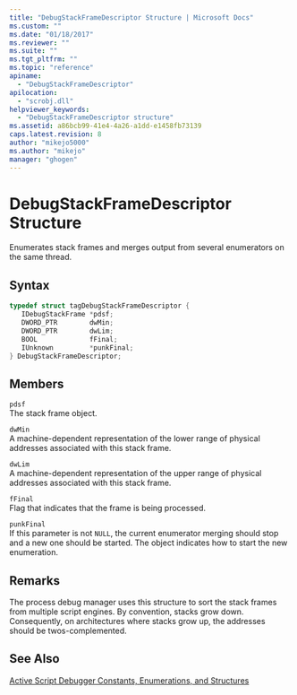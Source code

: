 ```yaml
---
title: "DebugStackFrameDescriptor Structure | Microsoft Docs"
ms.custom: ""
ms.date: "01/18/2017"
ms.reviewer: ""
ms.suite: ""
ms.tgt_pltfrm: ""
ms.topic: "reference"
apiname: 
  - "DebugStackFrameDescriptor"
apilocation: 
  - "scrobj.dll"
helpviewer_keywords: 
  - "DebugStackFrameDescriptor structure"
ms.assetid: a86bcb99-41e4-4a26-a1dd-e1458fb73139
caps.latest.revision: 8
author: "mikejo5000"
ms.author: "mikejo"
manager: "ghogen"
---
```

# DebugStackFrameDescriptor Structure
Enumerates stack frames and merges output from several enumerators on the same thread.  
  
## Syntax  
  
```cpp
typedef struct tagDebugStackFrameDescriptor {  
   IDebugStackFrame *pdsf;  
   DWORD_PTR        dwMin;  
   DWORD_PTR        dwLim;  
   BOOL             fFinal;  
   IUnknown         *punkFinal;  
} DebugStackFrameDescriptor;  
```  
  
## Members  
 `pdsf`  
 The stack frame object.  
  
 `dwMin`  
 A machine-dependent representation of the lower range of physical addresses associated with this stack frame.  
  
 `dwLim`  
 A machine-dependent representation of the upper range of physical addresses associated with this stack frame.  
  
 `fFinal`  
 Flag that indicates that the frame is being processed.  
  
 `punkFinal`  
 If this parameter is not `NULL`, the current enumerator merging should stop and a new one should be started. The object indicates how to start the new enumeration.  
  
## Remarks  
 The process debug manager uses this structure to sort the stack frames from multiple script engines. By convention, stacks grow down. Consequently, on architectures where stacks grow up, the addresses should be twos-complemented.  
  
## See Also  
 [Active Script Debugger Constants, Enumerations, and Structures](../../winscript/reference/active-script-debugger-constants-enumerations-and-structures.md)